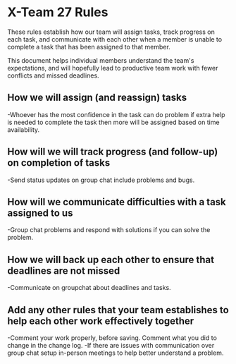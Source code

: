 # X-Team 27 Rules

These rules establish how our team will assign tasks,
track progress on each task, and communicate with each other 
when a member is unable to complete a task that has been assigned to that member.

This document helps individual members understand the team's expectations,
and will hopefully lead to productive team work with fewer conflicts
and missed deadlines.

## How we will assign (and reassign) tasks
-Whoever has the most confidence in the task can do problem if extra help is needed to complete the task then more will be assigned based on time availability.


## How will we will track progress (and follow-up) on completion of tasks
-Send status updates on group chat include problems and bugs.


## How will we communicate difficulties with a task assigned to us
-Group chat problems and respond with solutions if you can solve the problem.


## How we will back up each other to ensure that deadlines are not missed
-Communicate on groupchat about deadlines and tasks.


## Add any other rules that your team establishes to help each other work effectively together
-Comment your work properly, before saving. Comment what you did to change in the change log.
-If there are issues with communication over group chat setup in-person meetings to help better understand a problem.


